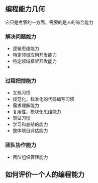 ## 编程能力几何

它只是考察的一方面，需要的是人的综合能力

### 解决问题能力

* 逻辑思维能力
* 特定领域应用开发能力
* 特定领域框架开发能力
* 

### 过程把控能力

* 文档习惯
* 规范化，标准化的代码编写习惯
* 需求理解能力
* 复用性，模块化思维能力
* 测试习惯
* 学习和总结的能力
* 整体项目评估能力

### 团队协作能力

* 团队组织管理能力


## 如何评价一个人的编程能力